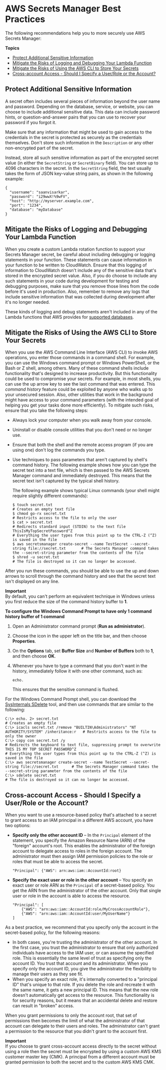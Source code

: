 # AWS Secrets Manager Best Practices<a name="best-practices"></a>

The following recommendations help you to more securely use AWS Secrets Manager:

**Topics**
+ [Protect Additional Sensitive Information](#best-practice_what-not-to-put-in-secret-text)
+ [Mitigate the Risks of Logging and Debugging Your Lambda Function](#best-practice_lamda-debug-statements)
+ [Mitigate the Risks of Using the AWS CLI to Store Your Secrets](#best-practice_cli-exposure-risks)
+ [Cross\-account Access \- Should I Specify a User/Role or the Account?](#best-practice_cross-account-role-vs-account)

## Protect Additional Sensitive Information<a name="best-practice_what-not-to-put-in-secret-text"></a>

A secret often includes several pieces of information beyond the user name and password\. Depending on the database, service, or website, you can choose to include additional sensitive data\. This data can include password hints, or question\-and\-answer pairs that you can use to recover your password if you forgot it\.

Make sure that any information that might be used to gain access to the credentials in the secret is protected as securely as the credentials themselves\. Don't store such information in the `Description` or any other non\-encrypted part of the secret\.

Instead, store all such sensitive information as part of the encrypted secret value \(in either the `SecretString` or `SecretBinary` field\)\. You can store up to 4096 characters in the secret\. In the `SecretString` field, the text usually takes the form of JSON key\-value string pairs, as shown in the following example:

```
{
  "username": "saanvisarkar",
  "password": "i29wwX!%9wFV",
  "host": "http://myserver.example.com",
  "port": "1234",
  "database": "myDatabase"
}
```

## Mitigate the Risks of Logging and Debugging Your Lambda Function<a name="best-practice_lamda-debug-statements"></a>

When you create a custom Lambda rotation function to support your Secrets Manager secret, be careful about including debugging or logging statements in your function\. These statements can cause information in your function to be written to CloudWatch\. Ensure that this logging of information to CloudWatch doesn't include any of the sensitive data that's stored in the encrypted secret value\. Also, if you do choose to include any such statements in your code during development for testing and debugging purposes, make sure that you remove those lines from the code before it's used in production\. Also, remember to remove any logs that include sensitive information that was collected during development after it's no longer needed\.

These kinds of logging and debug statements aren't included in any of the Lambda functions that AWS provides for [supported databases](intro.md#full-rotation-support)\.

## Mitigate the Risks of Using the AWS CLI to Store Your Secrets<a name="best-practice_cli-exposure-risks"></a>

When you use the AWS Command Line Interface \(AWS CLI\) to invoke AWS operations, you enter those commands in a command shell\. For example, you can use the Windows command prompt or Windows PowerShell, or the Bash or Z shell, among others\. Many of these command shells include functionality that's designed to increase productivity\. But this functionality could be used to compromise your secrets\. For example, in most shells, you can use the up arrow key to see the last command that was entered\. This *command history* feature could be exploited by anyone who walks up to your unsecured session\. Also, other utilities that work in the background might have access to your command parameters \(with the intended goal of helping you get your tasks done more efficiently\)\. To mitigate such risks, ensure that you take the following steps:
+ Always lock your computer when you walk away from your console\.
+ Uninstall or disable console utilities that you don't need or no longer use\.
+ Ensure that both the shell and the remote access program \(if you are using one\) don't log the commands you type\.
+ Use techniques to pass parameters that aren't captured by shell's command history\. The following example shows how you can type the secret text into a text file, which is then passed to the AWS Secrets Manager command and immediately destroyed\. This means that the secret text isn't captured by the typical shell history\. 

  The following example shows typical Linux commands \(your shell might require slightly different commands\):

  ```
  $ touch secret.txt                                                                           # Creates an empty text file
  $ chmod go-rx secret.txt                                                                     # Restricts access to the file to only the user
  $ cat > secret.txt                                                                           # Redirects standard input (STDIN) to the text file
  ThisIsMyTopSecretPassword^Z                                                                  # Everything the user types from this point up to the CTRL-Z (^Z) is saved in the file
  $ aws secretsmanager create-secret --name TestSecret --secret-string file://secret.txt       # The Secrets Manager command takes the --secret-string parameter from the contents of the file
  $ shred -u secret.txt                                                                        # The file is destroyed so it can no longer be accessed.
  ```

After you run these commands, you should be able to use the up and down arrows to scroll through the command history and see that the secret text isn't displayed on any line\.

**Important**  
By default, you can't perform an equivalent technique in Windows unless you first reduce the size of the command history buffer to **1**\.

**To configure the Windows Command Prompt to have only 1 command history buffer of 1 command**

1. Open an Administrator command prompt \(**Run as administrator**\)\.

1. Choose the icon in the upper left on the title bar, and then choose **Properties**\.

1. On the **Options** tab, set **Buffer Size** and **Number of Buffers** both to **1**, and then choose **OK**\.

1. Whenever you have to type a command that you don't want in the history, immediately follow it with one other command, such as:

   ```
   echo.
   ```

   This ensures that the sensitive command is flushed\.

For the Windows Command Prompt shell, you can download the [SysInternals SDelete](https://docs.microsoft.com/en-us/sysinternals/downloads/sdelete) tool, and then use commands that are similar to the following:

```
C:\> echo. 2> secret.txt                                                                       # Creates an empty file
C:\> icacls secret.txt /remove "BUILTIN\Administrators" "NT AUTHORITY/SYSTEM" /inheritance:r   # Restricts access to the file to only the owner
C:\> copy con secret.txt /y                                                                    # Redirects the keyboard to text file, suppressing prompt to overwrite
THIS IS MY TOP SECRET PASSWORD^Z                                                             # Everything the user types from this point up to the CTRL-Z (^Z) is saved in the file
C:\> aws secretsmanager create-secret --name TestSecret --secret-string file://secret.txt      # The Secrets Manager command takes the --secret-string parameter from the contents of the file
C:\> sdelete secret.txt                                                                        # The file is destroyed so it can no longer be accessed.
```

## Cross\-account Access \- Should I Specify a User/Role or the Account?<a name="best-practice_cross-account-role-vs-account"></a>

When you want to use a resource\-based policy that's attached to a secret to grant access to an IAM principal in a different AWS account, you have two options:
+ **Specify only the other account ID** – In the `Principal` element of the statement, you specify the Amazon Resource Name \(ARN\) of the "foreign" account's root\. This enables the administrator of the foreign account to delegate access to roles in the foreign account\. The administrator must then assign IAM permission policies to the role or roles that must be able to access the secret\.

  ```
  "Principal": {"AWS": arn:aws:iam::AccountId:root}
  ```
+ **Specify the exact user or role in the other account** – You specify an exact user or role ARN as the `Principal` of a secret\-based policy\. You get the ARN from the administrator of the other account\. Only that single user or role in the account is able to access the resource\.

  ```
  "Principal": [ 
      {"AWS": "arn:aws:iam::AccountId:role/MyCrossAccountRole"},
      {"AWS": "arn:aws:iam::AccountId:user/MyUserName"}
  ]
  ```

As a best practice, we recommend that you specify only the account in the secret\-based policy, for the following reasons: 
+ In both cases, you're trusting the administrator of the other account\. In the first case, you trust the administrator to ensure that only authorized individuals have access to the IAM user, or can assume the specified role\. This is essentially the same level of trust as specifying only the account ID\. You trust that account and its administrator\. When you specify only the account ID, you give the administrator the flexibility to manage their users as they see fit\.
+ When you specify an exact role, it's internally converted to a "principal ID" that's unique to that role\. If you delete the role and recreate it with the same name, it gets a new principal ID\. This means that the new role doesn't automatically get access to the resource\. This functionality is for security reasons, but it means that an accidental delete and restore can result in "broken" access\.

When you grant permissions to only the account root, that set of permissions then becomes the limit of what the administrator of that account can delegate to their users and roles\. The administrator can't grant a permission to the resource that you didn't grant to the account first\.

**Important**  
If you choose to grant cross\-account access directly to the secret without using a role then the secret must be encrypted by using a custom AWS KMS customer master key \(CMK\)\. A principal from a different account must be granted permission to both the secret and to the custom AWS KMS CMK\. 